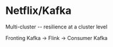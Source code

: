 # Netflix/Kafka

Multi-cluster -- resilience at a cluster level

Fronting Kafka -> Flink -> Consumer Kafka
